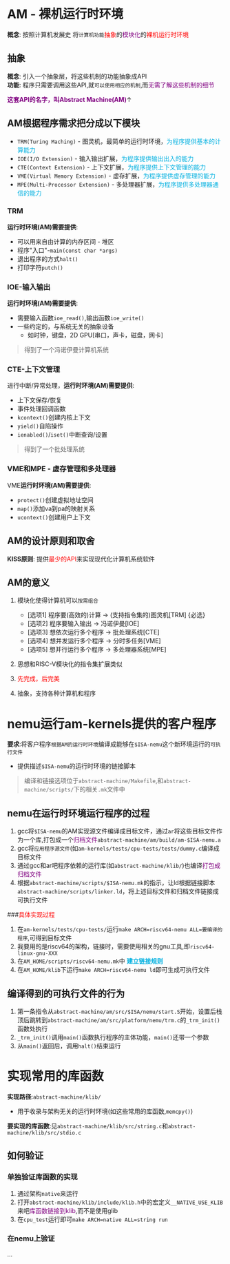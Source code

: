 # AM - 裸机运行时环境
**概念**: 按照计算机发展史 将`计算机功能`<font color=red>抽象</font>的<font color=purple>模块化</font>的<font color=red>裸机运行时环境</font>  
## 抽象
**概念**: 引入一个抽象层，将这些机制的功能抽象成API  
**功能**: 程序只需要调用这些API,就`可以使用相应的机制`,而<font color=purple>无需了解这些机制的细节</font>  

**<font color=purple>这套API的名字，叫Abstract Machine(AM)</font>**$\uparrow$  
## AM根据程序需求把分成以下模块
- `TRM(Turing Maching)` - 图灵机，最简单的运行时环境，<font color=sky_blue>为程序提供基本的计算能力</font>  
- `IOE(I/O Extension)` - 输入输出扩展，<font color=sky_blue>为程序提供输出出入的能力</font>  
- `CTE(Context Extension)` - 上下文扩展，<font color=sky_blue>为程序提供上下文管理的能力</font>  
- `VME(Virtual Memory Extension)` - 虚存扩展，<font color=sky_blue>为程序提供虚存管理的能力</font>  
- `MPE(Multi-Processor Extension)` - 多处理器扩展，<font color=sky_blue>为程序提供多处理器通信的能力</font>  

### TRM
**运行时环境(AM)需要提供**:
- 可以用来自由计算的内存区间 - 堆区  
- 程序"入口"-`main(const char *args)`  
- 退出程序的方式`halt()`  
- 打印字符`putch()`  

### IOE-输入输出
**运行时环境(AM)需要提供**:
- 需要输入函数`ioe_read()`,输出函数`ioe_write()`  
- 一些约定的，与系统无关的抽象设备  
   - 如时钟，键盘，2D GPU[串口，声卡，磁盘，网卡]  

> 得到了一个冯诺伊曼计算机系统  

### CTE-上下文管理
进行中断/异常处理，**运行时环境(AM)需要提供**:
- 上下文保存/恢复  
- 事件处理回调函数  
- `kcontext()`创建内核上下文  
- `yield()`自陷操作  
- `ienabled()`/`iset()`中断查询/设置  

> 得到了一个批处理系统  


### VME和MPE - 虚存管理和多处理器
VME**运行时环境(AM)需要提供**:
- `protect()`创建虚拟地址空间  
- `map()`添加va到pa的映射关系  
- `ucontext()`创建用户上下文  


## AM的设计原则和取舍
**KISS原则**: 提供<font color=red>最少的API</font>来实现现代化计算机系统软件  

## AM的意义
1. 模块化使得计算机可以`按需组合`  
   - [选项1] 程序要(高效的)计算 -> (支持指令集的)图灵机[TRM] {必选}  
   - [选项2] 程序要输入输出 -> 冯诺伊曼[IOE]  
   - [选项3] 想依次运行多个程序 -> 批处理系统[CTE]  
   - [选项4] 想并发运行多个程序 -> 分时多任务[VME]  
   - [选项5] 想并行运行多个程序 -> 多处理器系统[MPE]  

2. 思想和RISC-V模块化的指令集扩展类似  
3. <font color=red>先完成，后完美</font>  

4. 抽象，支持各种计算机和程序  

# nemu运行am-kernels提供的客户程序
**要求**:将客户程序`根据AM的运行时环境`编译成能够在`$ISA-nemu`这个新环境运行的`可执行文件`  
   - 提供描述`$ISA-nemu`的运行时环境的链接脚本  

> 编译和链接选项位于`abstract-machine/Makefile`,和`abstract-machine/scripts/`下的相关`.mk`文件中  

## nemu在运行时环境运行程序的过程
1. gcc将`$ISA-nemu`的AM实现源文件编译成目标文件，通过`ar`将这些目标文件作为一个库,打包成一个<font color=purple>归档文件</font>`abstract-machine/am/build/am-$ISA-nemu.a`  
2. gcc将`应用程序源文件`(如`am-kernels/tests/cpu-tests/tests/dummy.c`编译成目标文件  
3. 通过gcc和ar吧程序依赖的运行库(如`abstract-machine/klib/`)也编译<font color=purple>打包成归档文件</font>  
4. 根据`abstract-machine/scripts/$ISA-nemu.mk`的指示，让ld根据链接脚本`abstract-machine/scripts/linker.ld`，将上述目标文件和归档文件链接成可执行文件   

###<font color=red>具体实现过程</font> 
1. 在`am-kernels/tests/cpu-tests/`运行`make ARCH=riscv64-nemu ALL=要编译的程序`,可得到目标文件  
2. 我要用的是riscv64的架构，链接时，需要使用相关的gnu工具,即`riscv64-linux-gnu-XXX`  
3. 在`AM_HOME/scripts/riscv64-nemu.mk`中 **<font color=sky_blue>建立链接规则</font>**  
4. 在`AM_HOME/klib`下运行`make ARCH=riscv64-nemu ld`即可生成可执行文件  

## 编译得到的可执行文件的行为
1. 第一条指令从`abstract-machine/am/src/$ISA/nemu/start.S`开始，设置后栈顶后跳转到`abstract-machine/am/src/platform/nemu/trm.c`的`_trm_init()`函数处执行  
2. `_trm_init()`调用`main()`函数执行程序的主体功能，`main()`还带一个参数   
3. 从`main()`返回后，调用`halt()`结束运行


# 实现常用的库函数
**实现路径**:`abstract-machine/klib/`  
   - 用于收录与架构无关的运行时环境(如这些常用的库函数,`memcpy()`)  

**要实现的库函数**:见`abstract-machine/klib/src/string.c`和`abstract-machine/klib/src/stdio.c`  

## 如何验证
### 单独验证库函数的实现
1. 通过架构`native`来运行  
2. 打开`abstract-machine/klib/include/klib.h`中的宏定义`__NATIVE_USE_KLIB` 来吧<font color=purple>库函数链接到klib</font>,而不是使用glib  
3. 在`cpu_test`运行即可`make ARCH=native ALL=string run`  

### 在nemu上验证
...







